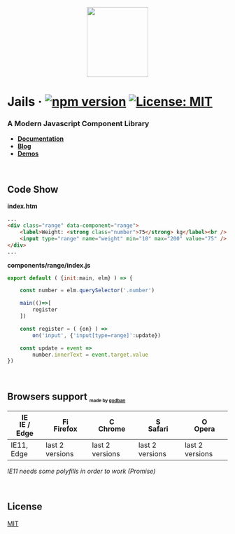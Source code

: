 <p align="center">
  <img  src="https://jails-org.github.io/assets/jails.svg" width="140" height="160" />
</p>

# Jails · [![npm version](https://badge.fury.io/js/jails-js.svg)](https://badge.fury.io/js/jails-js)  [![License: MIT](https://img.shields.io/badge/License-MIT-yellow.svg)](https://opensource.org/licenses/MIT)

### A Modern Javascript Component Library <br />
- [**Documentation**](https://jails-org.github.io) 
- [**Blog**](https://medium.com/jails-org)
- [**Demos**](https://codesandbox.io/u/Javiani/sandboxes)

<br />

## Code Show

**index.htm**

```html
...
<div class="range" data-component="range">
    <label>Weight: <strong class="number">75</strong> kg</label><br />
    <input type="range" name="weight" min="10" max="200" value="75" />
</div> 
...
```

**components/range/index.js**

```js
export default ( {init:main, elm} ) => {

    const number = elm.querySelector('.number')

    main(()=>[
        register
    ])

    const register = ( {on} ) =>
        on('input', {'input[type=range]':update})

    const update = event =>
        number.innerText = event.target.value
})
```
<br />

## Browsers support <sub><sup><sub><sub>made by <a href="https://godban.github.io">godban</a></sub></sub></sup></sub>

| [<img src="https://raw.githubusercontent.com/godban/browsers-support-badges/master/src/images/edge.png" alt="IE / Edge" width="16px" height="16px" />](http://godban.github.io/browsers-support-badges/)</br>IE / Edge | [<img src="https://raw.githubusercontent.com/godban/browsers-support-badges/master/src/images/firefox.png" alt="Firefox" width="16px" height="16px" />](http://godban.github.io/browsers-support-badges/)</br>Firefox | [<img src="https://raw.githubusercontent.com/godban/browsers-support-badges/master/src/images/chrome.png" alt="Chrome" width="16px" height="16px" />](http://godban.github.io/browsers-support-badges/)</br>Chrome | [<img src="https://raw.githubusercontent.com/godban/browsers-support-badges/master/src/images/safari.png" alt="Safari" width="16px" height="16px" />](http://godban.github.io/browsers-support-badges/)</br>Safari | [<img src="https://raw.githubusercontent.com/godban/browsers-support-badges/master/src/images/opera.png" alt="Opera" width="16px" height="16px" />](http://godban.github.io/browsers-support-badges/)</br>Opera |
| --------- | --------- | --------- | --------- | --------- |
| IE11, Edge| last 2 versions| last 2 versions| last 2 versions| last 2 versions


*IE11 needs some polyfills in order to work (Promise)*


<br />

## License
[MIT](http://opensource.org/licenses/MIT)

